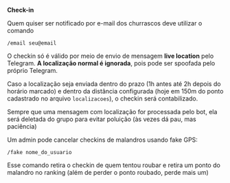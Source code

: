 **Check-in**

Quem quiser ser notificado por e-mail dos churrascos deve utilizar o comando 

```
/email seu@email
```

O checkin só é válido por meio de envio de mensagem **live location** pelo Telegram. **A localização normal é ignorada**, pois pode ser spoofada pelo próprio Telegram. 

Caso a localização seja enviada dentro do prazo (1h antes até 2h depois do horário marcado) e dentro da distância configurada (hoje em 150m do ponto cadastrado no arquivo `localizacoes`), o checkin será contabilizado.

Sempre que uma mensagem com localização for processada pelo bot, ela será deletada do grupo para evitar poluição (às vezes dá pau, mas paciência)

Um admin pode cancelar checkins de malandros usando fake GPS:

```
/fake nome_do_usuario
```

Esse comando retira o checkin de quem tentou roubar e retira um ponto do malandro no ranking (além de perder o ponto roubado, perde mais um)